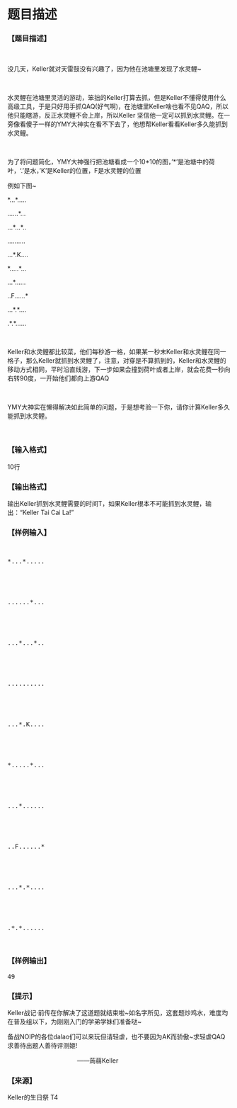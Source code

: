# 题目描述


<h3>
【题目描述】
</h3>
<p>
<br/>
</p>
<p>
没几天，Keller就对天雷鼓没有兴趣了，因为他在池塘里发现了水灵鲤~
</p>
<p>
<br/>
</p>
<p>
水灵鲤在池塘里灵活的游动，笨拙的Keller打算去抓，但是Keller不懂得使用什么高级工具，于是只好用手抓QAQ(好气啊)，在池塘里Keller啥也看不见QAQ，所以他只能瞎游，反正水灵鲤不会上岸，所以Keller 坚信他一定可以抓到水灵鲤。在一旁像看傻子一样的YMY大神实在看不下去了，他想帮Keller看看Keller多久能抓到水灵鲤。
</p>
<p>
<br/>
</p>
<p>
为了将问题简化，YMY大神强行把池塘看成一个10*10的图，’*’是池塘中的荷叶，‘.’是水，’K’是Keller的位置，F是水灵鲤的位置
</p>
<p>
例如下图~
</p>
<p>
*...*.....
</p>
<p>
......*...
</p>
<p>
...*...*..
</p>
<p>
..........
</p>
<p>
...*.K....
</p>
<p>
*.....*...
</p>
<p>
...*......
</p>
<p>
..F......*
</p>
<p>
...*.*....
</p>
<p>
.*.*......
</p>
<p>
<br/>
</p>
<p>
Keller和水灵鲤都比较菜，他们每秒游一格，如果某一秒末Keller和水灵鲤在同一格子，那么Keller就抓到水灵鲤了，注意，对穿是不算抓到的，Keller和水灵鲤的移动方式相同，平时沿直线游，下一步如果会撞到荷叶或者上岸，就会花费一秒向右转90度，一开始他们都向上游QAQ
</p>
<p>
<br/>
</p>
<p>
YMY大神实在懒得解决如此简单的问题，于是想考验一下你，请你计算Keller多久能抓到水灵鲤。
</p>
<p>
<br/>
</p>
<h3>
【输入格式】
</h3>
<p>
10行
</p>
<h3>
【输出格式】
</h3>
<p>
输出Keller抓到水灵鲤需要的时间T，如果Keller根本不可能抓到水灵鲤，输出：“Keller Tai Cai La!”
</p>
<h3>
【样例输入】
</h3>
<pre><p>
*...*.....
</p>

<p>
......*...
</p>

<p>
...*...*..
</p>

<p>
..........
</p>

<p>
...*.K....
</p>

<p>
*.....*...
</p>

<p>
...*......
</p>

<p>
..F......*
</p>

<p>
...*.*....
</p>

<p>
.*.*......
</p>
</pre>
<h3>
【样例输出】
</h3>
<pre>49</pre>
<h3>
【提示】
</h3>
<p>
Keller战记·前传在你解决了这道题就结束啦~如名字所见，这套题炒鸡水，难度均在普及组以下，为刚刚入门的学弟学妹们准备哒~ 
</p>
<p>
备战NOIP的各位dalao们可以来玩但请轻虐，也不要因为AK而骄傲~求轻虐QAQ 求善待出题人善待评测姬!
</p>
<p>
                                        ——蒟蒻Keller
</p>
<h3>
【来源】
</h3>
<p>
Keller的生日祭 T4
</p>
